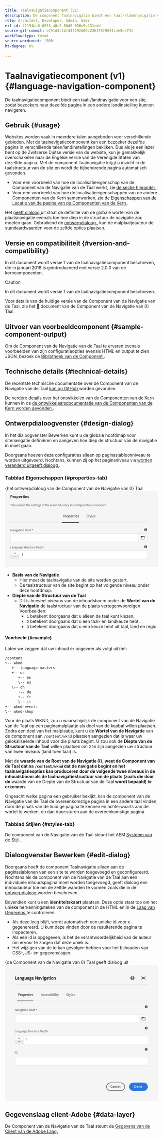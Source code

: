 ```yaml
---
title: Taalnavigatiecomponent (v1)
description: De component Taalnavigatie biedt een taal-/landnavigatie voor een site, zodat bezoekers naar dezelfde pagina in een andere landinstelling kunnen navigeren.
role: Architect, Developer, Admin, User
exl-id: 41194ba0-6833-40e5-88d9-036e9c231edd
source-git-commit: e291d4c1bfd37292d68c236178f9681c4e5ee741
workflow-type: tm+mt
source-wordcount: '800'
ht-degree: 0%

---
```


# Taalnavigatiecomponent (v1) {#language-navigation-component}

De taalnavigatiecomponent biedt een taal-/landnavigatie voor een site, zodat bezoekers naar dezelfde pagina in een andere landinstelling kunnen navigeren.

## Gebruik {#usage}

Websites worden vaak in meerdere talen aangeboden voor verschillende gebieden. Met de taalnavigatiecomponent kan een bezoeker dezelfde pagina in verschillende talen/landinstellingen bekijken. Dus als je een lezer bent op de Zwitserse Duitse versie van de website, kun je gemakkelijk overschakelen naar de Engelse versie van de Verenigde Staten van dezelfde pagina. Met de component Taalnavigatie krijgt u inzicht in de taalstructuur van de site en wordt de bijbehorende pagina automatisch gevonden.

* Voor een voorbeeld van hoe de localisatieeigenschap van de Component van de Navigatie van de Taal werkt, zie [ de sectie hieronder ](#example).
* Voor een voorbeeld van hoe de localisatieeigenschappen van de andere Componenten van de Kern samenwerken, zie de [ Eigenschappen van de Locatie van de pagina van de Componenten van de Kern ](/help/get-started/localization.md).

Het [ geeft dialoog ](#edit-dialog) uit staat de definitie van de globale wortel van de plaatsnavigatie evenals toe hoe diep in de structuur de navigatie zou moeten gaan. Gebruikend de [ ontwerpdialoog ](#design-dialog), kan de malplaatjeauteur de standaardwaarden voor de zelfde opties plaatsen.

## Versie en compatibiliteit {#version-and-compatibility}

In dit document wordt versie 1 van de taalnavigatiecomponent beschreven, die in januari 2018 is geïntroduceerd met versie 2.0.0 van de kerncomponenten.

>[!CAUTION]
>
>In dit document wordt versie 1 van de taalnavigatiecomponent beschreven.
>
>Voor details van de huidige versie van de Component van de Navigatie van de Taal, zie het [&#128279;](/help/components/language-navigation.md) document van de Component van de Navigatie van 0&rbrace; Taal.

## Uitvoer van voorbeeldcomponent {#sample-component-output}

Om de Component van de Navigatie van de Taal te ervaren evenals voorbeelden van zijn configuratieopties evenals HTML en output te zien JSON, bezoek de [ Bibliotheek van de Component ](https://adobe.com/go/aem_cmp_library_langnav).

## Technische details {#technical-details}

De recentste technische documentatie over de Component van de Navigatie van de Taal [ kan op GitHub ](https://adobe.com/go/aem_cmp_tech_langnav_v1) worden gevonden.

De verdere details over het ontwikkelen van de Componenten van de Kern kunnen in de [ de ontwikkelaarsdocumentatie van de Componenten van de Kern worden gevonden ](/help/developing/overview.md).

## Ontwerpdialoogvenster {#design-dialog}

In het dialoogvenster Bewerken kunt u de globale hoofdmap voor sitenavigatie definiëren en aangeven hoe diep de structuur van de navigatie in moet gaan.

Doorgaans hoeven deze configuraties alleen op paginasjabloonniveau te worden uitgevoerd. Nochtans, kunnen zij op het paginaniveau via [ worden veranderd uitgeeft dialoog ](#edit-dialog).

### Tabblad Eigenschappen {#properties-tab}

{het ontwerpdialoog van de Component van de Navigatie van 0} Taal ![&#128279;](/help/assets/language-navigation-design.png)

* **Basis van de Navigatie**
   * Hier moet de taalnavigatie van de site worden gestart.
   * De taalstructuur van de site begint op het volgende niveau onder deze hoofdmap.
* **Diepte van de Structuur van de Taal**
   * Dit is hoeveel niveaus van de inhoudsboom onder de **Wortel van de Navigatie** de taalstructuur van de plaats vertegenwoordigen. Voorbeelden:
      * `1` betekent doorgaans dat u alleen de taal kunt kiezen.
      * `2` betekent doorgaans dat u een taal- en landkeuze hebt.
      * `3` betekent doorgaans dat u een keuze hebt uit taal, land en regio.

#### Voorbeeld {#example}

Laten we zeggen dat uw inhoud er ongeveer als volgt uitziet:

```
/content
+-- wknd
   +-- language-masters
   +-- us
      +-- en
      \-- es
   \-- ch
      +-- de
      +-- fr
      \-- it
+-- wknd-events
\-- wknd-shop
```

Voor de plaats WKND, zou u waarschijnlijk de component van de Navigatie van de Taal op een paginamalplaatje als deel van de kopbal willen plaatsen. Zodra een deel van het malplaatje, kunt u de **Wortel van de Navigatie** van de component aan `/content/wknd` plaatsen aangezien dat is waar uw gelokaliseerde inhoud voor die plaats begint. U zou ook de **Diepte van de Structuur van de Taal** willen plaatsen om `2` te zijn aangezien uw structuur van twee niveaus (land toen taal) is.

Met de **waarde van de Root van de Navigatie 0&rbrace;, weet de Component van de Taal dat na `/content/wknd` dat de navigatie begint en het taalnavigatieopties kan produceren door de volgende twee niveaus in de inhoudsboom als de taalnavigatiestructuur van de plaats (zoals die door de** waarde van de Diepte van de Structuur van de Taal **wordt bepaald) te erkennen.**

Ongeacht welke pagina een gebruiker bekijkt, kan de component van de Navigatie van de Taal de overeenkomstige pagina in een andere taal vinden, door de plaats van de huidige pagina te kennen en achterwaarts aan de wortel te werken, en dan door:sturen aan de overeenkomstige pagina.

### Tabblad Stijlen {#styles-tab}

De component van de Navigatie van de Taal steunt het AEM [ Systeem van de Stijl ](/help/get-started/authoring.md#component-styling).

## Dialoogvenster Bewerken {#edit-dialog}

Doorgaans hoeft de component Taalnavigatie alleen aan de paginasjablonen van een site te worden toegevoegd en geconfigureerd. Nochtans als de component van de Navigatie van de Taal aan een individuele inhoudspagina moet worden toegevoegd, geeft dialoog een inhoudauteur toe om de zelfde waarden te vormen zoals die in de [ ontwerpdialoog ](#design-dialog) worden beschreven.

Bovendien kunt u een **identiteitskaart** plaatsen. Deze optie staat toe om het unieke herkenningsteken van de component in de HTML en in de [ Laag van Gegevens ](/help/developing/data-layer/overview.md) te controleren.

* Als deze leeg blijft, wordt automatisch een unieke id voor u gegenereerd. U kunt deze vinden door de resulterende pagina te inspecteren.
* Als een id is opgegeven, is het de verantwoordelijkheid van de auteur om ervoor te zorgen dat deze uniek is.
* Het wijzigen van de id kan gevolgen hebben voor het bijhouden van CSS-, JS- en gegevenslagen.

{de Component van de Navigatie van 0} Taal geeft dialoog uit ![&#128279;](/help/assets/language-navigation-edit.png)

## Gegevenslaag client-Adobe {#data-layer}

De Component van de Navigatie van de Taal steunt de [ Gegevens van de Cliënt van de Adobe Laag.](/help/developing/data-layer/overview.md)
